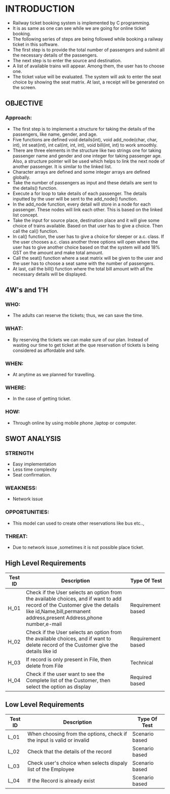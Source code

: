 # INTRODUCTION

*  Railway ticket booking system is implemented by C programming.
*  It is as same as one can see while we are going for online ticket booking. 
*  The following series of steps are being followed while booking a railway ticket in this software.
*  The first step is to provide the total number of passengers and submit all the necessary details of the passengers.
*  The next step is to enter the source and destination.
*  A list of available trains will appear. Among them, the user has to choose one.
*  The ticket value will be evaluated. The system will ask to enter the seat choice by showing the seat matrix. At last, a receipt will be generated on the screen.
## OBJECTIVE

### Approach:

* The first step is to implement a structure for taking the details of the passengers, like name, gender, and age.
* Five functions are defined void details(int), void add_node(char, char, int), int seat(int), int cal(int, int, int), void bill(int, int) to work smoothly.
* There are three elements in the structure like two strings one for taking passenger name and gender and one integer for taking passenger age. Also, a structure pointer will be used which helps to link the next node of another passenger. It is similar to the linked list.
* Character arrays are defined and some integer arrays are defined globally.
* Take the number of passengers as input and these details are sent to the details() function.
* Execute a for loop to take details of each passenger. The details inputted by the user will be sent to the add_node() function.
* In the add_node function, every detail will store in a node for each passenger. These nodes will link each other. This is based on the linked list concept.
* Take the input for source place, destination place and it will give some choice of trains available. Based on that user has to give a choice. Then call the cal() function.
* In cal() function, the user has to give a choice for sleeper or a.c. class. If the user chooses a.c. class another three options will open where the user has to give another choice based on that the system will add 18% GST on the amount and make total amount.
* Call the seat() function where a seat matrix will be given to the user and the user has to choose a seat same with the number of passengers.
* At last, call the bill() function where the total bill amount with all the necessary details will be displayed.



## 4W's and 1'H
### WHO:
* The adults can reserve the tickets; thus, we can save the time.

### WHAT:
* By reserving the tickets we can make sure of our plan. Instead of wasting our time to get ticket at the que reservation of tickets is being considered as affordable and safe.

### WHEN: 
* At anytime as we planned for travelling. 

### WHERE:
* In the case of getting ticket.

### HOW:
* Through online by using mobile phone ,laptop or computer.



## SWOT ANALYSIS

### STRENGTH
* Easy implementation
* Less time complexity
* Seat confirmation.

### WEAKNESS:
* Network issue

### OPPORTUNITIES:
* This model can used to create other reservations like bus etc..,

### THREAT:
* Due to network issue ,sometimes it is not possible place ticket.


## High Level Requirements

| Test ID |	Description |	Type Of Test |
| ------- | ------------- | ------------ |
| H_01 |	Check if the User selects an option from the available choices, and if want to add record of the Customer give the details like id,Name,bill,permanent address,present Address,phone number,e-mail | Requirement based 
| H_02 | Check if the User selects an option from the available choices, and if want to delete record of the Customer  give the details like id	|	Requirement based |
| H_03	| If record is only present in File, then delete from File	| Technical |
| H_04 | 	Check if the user want to see the Complete list of the Customer, then select the option as display |	Required based 

## Low Level Requirements

| Test ID |	Description |	Type Of Test |
| ------- |  -------------- | ------------ |
| L_01	| When choosing from the options, check if the input is valid or invalid | Scenario based |
| L_02	| Check that the details of the record	 |	Scenario based |
| L_03	| Check user's choice when selects dispaly list of the Employee | Scenario based |
| L_04	| If the Record is already exist |	Scenario based |



